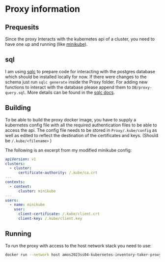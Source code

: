 # Proxy information

## Prequesits

Since the proxy Interacts with the kubernetes api of a cluster, you need to have one up and running (like [minikube](https://minikube.sigs.k8s.io/docs/start/)).

## sql

I am using [sqlc](https://docs.sqlc.dev/en/stable/overview/install.html) to prepare code for interacting with the postgres database which should be installed locally for now. If there were changes to the schema just run `sqlc generate` inside the Proxy folder.
For adding new functions to interact with the database please append them to `DB/proxy-query.sql`. More details can be found in the [sqlc docs](https://docs.sqlc.dev/en/stable/howto/insert.html).

## Building

To be able to build the proxy docker image, you have to supply a kubernetes config file with all the required authentication files to be able to access the api.
The config file needs to be stored in `Proxy/.kube/config` as well as edited to reflect the destination of the certificates and keys. (Should be `/.kube/<filename>` )

The following is an excerpt from my modified minikube config:

```yaml
apiVersion: v1
clusters:
  - cluster:
      certificate-authority: /.kube/ca.crt
---
contexts:
  - context:
      cluster: minikube
---
users:
  - name: minikube
    user:
      client-certificate: /.kube/client.crt
      client-key: /.kube/client.key
```

## Running

To run the proxy with access to the host network stack you need to use:

```bash
docker run --network host amos2023ss04-kubernetes-inventory-taker-proxy:latest
```
